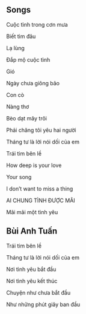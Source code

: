 ## Songs
Cuộc tình trong cơn mưa

Biết tìm đâu

Lạ lùng

Đắp mộ cuộc tình

Gió

Ngày chưa giông bão

Con cò

Nàng thơ

Bèo dạt mây trôi

Phải chăng tôi yêu hai người

Tháng tư là lời nói dối của em

Trái tim bên lề

How deep is your love

Your song 

I don’t want to miss a thing

AI CHUNG TÌNH ĐƯỢC MÃI

Mãi mãi một tình yêu



## Bùi Anh Tuấn
Trái tim bên lề

Tháng tư là lời nói dối của em

Nơi tình yêu bắt đầu

Nơi tình yêu kết thúc

Chuyện như chưa bắt đầu

Như những phút giây ban đầu


